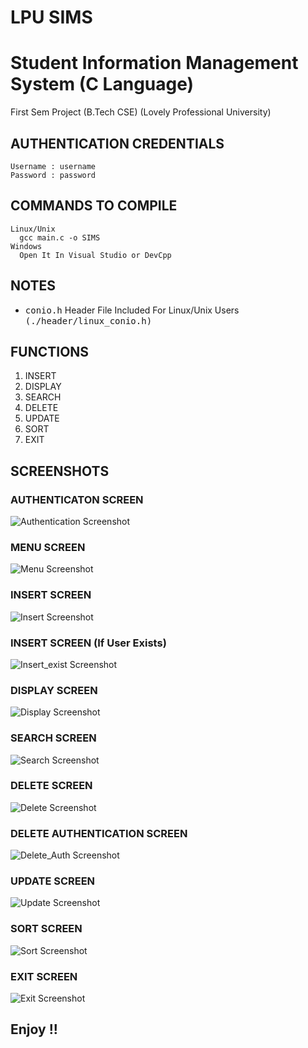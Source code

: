 # LPU SIMS 
# Student Information Management System (C Language)
First Sem Project (B.Tech CSE) (Lovely Professional University)

## AUTHENTICATION CREDENTIALS
    Username : username
    Password : password

## COMMANDS TO COMPILE
    Linux/Unix
      gcc main.c -o SIMS
    Windows
      Open It In Visual Studio or DevCpp

## NOTES
  - <kbd>conio.h</kbd> Header File Included For Linux/Unix Users <kbd>(./header/linux_conio.h)</kbd>
  
## FUNCTIONS
   1. INSERT
   2. DISPLAY
   3. SEARCH
   4. DELETE
   5. UPDATE
   6. SORT
   7. EXIT
   
## SCREENSHOTS
  
### AUTHENTICATON SCREEN
  ![Authentication Screenshot](screenshots/auth.png?raw=true "Authentication Page")
  
### MENU SCREEN
  ![Menu Screenshot](screenshots/menu.png?raw=true "MENU")
  
### INSERT SCREEN
  ![Insert Screenshot](screenshots/insert.png?raw=true "Insert Page")

### INSERT SCREEN (If User Exists)
  ![Insert_exist Screenshot](screenshots/insert-exist.png?raw=true "Insert Exist Page")
  
### DISPLAY SCREEN
  ![Display Screenshot](screenshots/display.png?raw=true "Display Page")
  
### SEARCH SCREEN
  ![Search Screenshot](screenshots/search.png?raw=true "Search Page")
  
### DELETE SCREEN
  ![Delete Screenshot](screenshots/delete.png?raw=true "Delete Page")

### DELETE AUTHENTICATION SCREEN
  ![Delete_Auth Screenshot](screenshots/delete-auth.png?raw=true "Delete Authentication Page")

### UPDATE SCREEN
  ![Update Screenshot](screenshots/update.png?raw=true "Update Page")

### SORT SCREEN
  ![Sort Screenshot](screenshots/sort.png?raw=true "Sort Page")

### EXIT SCREEN
  ![Exit Screenshot](screenshots/exit.png?raw=true "Exit Page")
   
   
## Enjoy !!
